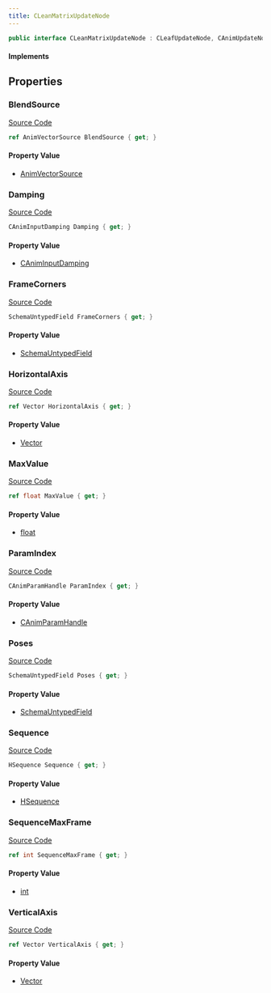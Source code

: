 ```yaml
---
title: CLeanMatrixUpdateNode
---
```


```csharp
public interface CLeanMatrixUpdateNode : CLeafUpdateNode, CAnimUpdateNodeBase, ISchemaClass<CAnimUpdateNodeBase>, ISchemaClass<CLeafUpdateNode>, ISchemaClass<CLeanMatrixUpdateNode>, ISchemaField, ISchemaClass, INativeHandle
```

#### Implements

## Properties

### BlendSource

[Source Code](https://github.com/swiftly-solution/swiftlys2/blob/beta/managed/src/SwiftlyS2.Generated/Schemas/Interfaces/CLeanMatrixUpdateNode.cs#L24)

```csharp
ref AnimVectorSource BlendSource { get; }
```

#### Property Value

- [AnimVectorSource](/docs/api/shared/schemadefinitions/animvectorsource)

### Damping

[Source Code](https://github.com/swiftly-solution/swiftlys2/blob/beta/managed/src/SwiftlyS2.Generated/Schemas/Interfaces/CLeanMatrixUpdateNode.cs#L22)

```csharp
CAnimInputDamping Damping { get; }
```

#### Property Value

- [CAnimInputDamping](/docs/api/shared/schemadefinitions/caniminputdamping)

### FrameCorners

[Source Code](https://github.com/swiftly-solution/swiftlys2/blob/beta/managed/src/SwiftlyS2.Generated/Schemas/Interfaces/CLeanMatrixUpdateNode.cs#L17)

```csharp
SchemaUntypedField FrameCorners { get; }
```

#### Property Value

- [SchemaUntypedField](/docs/api/shared/schemas/schemauntypedfield)

### HorizontalAxis

[Source Code](https://github.com/swiftly-solution/swiftlys2/blob/beta/managed/src/SwiftlyS2.Generated/Schemas/Interfaces/CLeanMatrixUpdateNode.cs#L30)

```csharp
ref Vector HorizontalAxis { get; }
```

#### Property Value

- [Vector](/docs/api/shared/natives/vector)

### MaxValue

[Source Code](https://github.com/swiftly-solution/swiftlys2/blob/beta/managed/src/SwiftlyS2.Generated/Schemas/Interfaces/CLeanMatrixUpdateNode.cs#L34)

```csharp
ref float MaxValue { get; }
```

#### Property Value

- [float](https://learn.microsoft.com/dotnet/api/system.single)

### ParamIndex

[Source Code](https://github.com/swiftly-solution/swiftlys2/blob/beta/managed/src/SwiftlyS2.Generated/Schemas/Interfaces/CLeanMatrixUpdateNode.cs#L26)

```csharp
CAnimParamHandle ParamIndex { get; }
```

#### Property Value

- [CAnimParamHandle](/docs/api/shared/schemadefinitions/canimparamhandle)

### Poses

[Source Code](https://github.com/swiftly-solution/swiftlys2/blob/beta/managed/src/SwiftlyS2.Generated/Schemas/Interfaces/CLeanMatrixUpdateNode.cs#L20)

```csharp
SchemaUntypedField Poses { get; }
```

#### Property Value

- [SchemaUntypedField](/docs/api/shared/schemas/schemauntypedfield)

### Sequence

[Source Code](https://github.com/swiftly-solution/swiftlys2/blob/beta/managed/src/SwiftlyS2.Generated/Schemas/Interfaces/CLeanMatrixUpdateNode.cs#L32)

```csharp
HSequence Sequence { get; }
```

#### Property Value

- [HSequence](/docs/api/shared/schemadefinitions/hsequence)

### SequenceMaxFrame

[Source Code](https://github.com/swiftly-solution/swiftlys2/blob/beta/managed/src/SwiftlyS2.Generated/Schemas/Interfaces/CLeanMatrixUpdateNode.cs#L36)

```csharp
ref int SequenceMaxFrame { get; }
```

#### Property Value

- [int](https://learn.microsoft.com/dotnet/api/system.int32)

### VerticalAxis

[Source Code](https://github.com/swiftly-solution/swiftlys2/blob/beta/managed/src/SwiftlyS2.Generated/Schemas/Interfaces/CLeanMatrixUpdateNode.cs#L28)

```csharp
ref Vector VerticalAxis { get; }
```

#### Property Value

- [Vector](/docs/api/shared/natives/vector)

